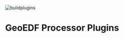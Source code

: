 ![buildplugins](https://github.com/geoedf/processors/workflows/buildplugins/badge.svg)

# GeoEDF Processor Plugins
